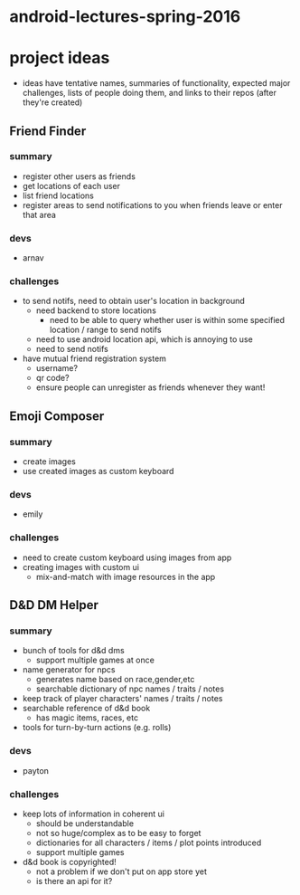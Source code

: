 android-lectures-spring-2016
============================

# project ideas

- ideas have tentative names, summaries of functionality, expected major challenges, lists of people doing them, and links to their repos (after they're created)

## Friend Finder

### summary
- register other users as friends
- get locations of each user
- list friend locations
- register areas to send notifications to you when friends leave or enter that area

### devs
- arnav

### challenges
- to send notifs, need to obtain user's location in background
    - need backend to store locations
        - need to be able to query whether user is within some specified location / range to send notifs
    - need to use android location api, which is annoying to use
    - need to send notifs
- have mutual friend registration system
    - username?
    - qr code?
    - ensure people can unregister as friends whenever they want!

## Emoji Composer

### summary
- create images
- use created images as custom keyboard

### devs
- emily

### challenges
- need to create custom keyboard using images from app
- creating images with custom ui
    - mix-and-match with image resources in the app

## D&D DM Helper

### summary
- bunch of tools for d&d dms
    - support multiple games at once
- name generator for npcs
    - generates name based on race,gender,etc
    - searchable dictionary of npc names / traits / notes
- keep track of player characters' names / traits / notes
- searchable reference of d&d book
    - has magic items, races, etc
- tools for turn-by-turn actions (e.g. rolls)

### devs
- payton

### challenges
- keep lots of information in coherent ui
    - should be understandable
    - not so huge/complex as to be easy to forget
    - dictionaries for all characters / items / plot points introduced
    - support multiple games
- d&d book is copyrighted!
    - not a problem if we don't put on app store yet
    - is there an api for it?
